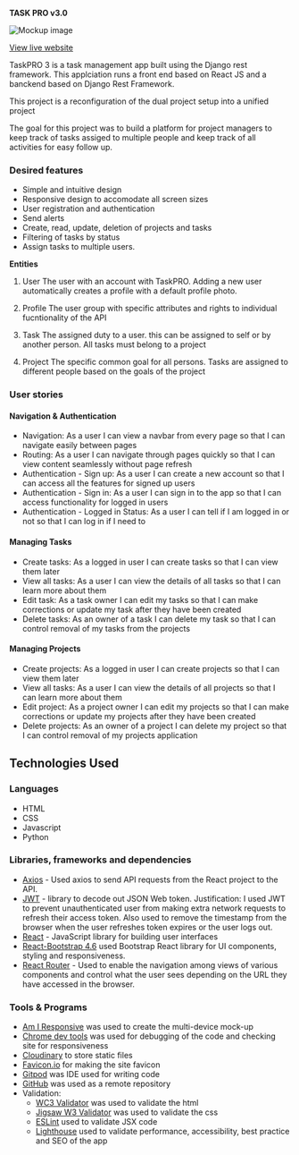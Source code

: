 **TASK PRO v3.0**

![Mockup image](https://res.cloudinary.com/dr7uvhdmd/image/upload/v1709507051/taskpro/responsive_design_kifar2.png)

[View live website](https://taskproapi-af20c66822dd.herokuapp.com/)


TaskPRO 3 is a task management app built using the Django rest framework. This applciation runs a front end based on React JS and a banckend based on Django Rest Framework.

This project is a reconfiguration of the dual project setup into a unified project

The goal for this project was to build a platform for project managers to keep track of tasks assiged to multiple people and keep track of all activities for easy follow up.

### Desired features
 - Simple and intuitive design
 - Responsive design to accomodate all screen sizes
 - User registration and authentication
 - Send alerts 
 - Create, read, update, deletion of projects and tasks
 - Filtering of tasks by status
 - Assign tasks to multiple users.


**Entities**

1. User
The user with an account with TaskPRO.
Adding a new user automatically creates a profile with a default profile photo.

2. Profile
The user group with specific attributes and rights to individual fucntionality of the API

3. Task
The assigned duty to a user. this can be assigned to self or by another person. All tasks must belong to a project

4. Project
The specific common goal for all persons. Tasks are assigned to different people based on the goals of the project


### User stories

#### Navigation & Authentication

 - Navigation: As a user I can view a navbar from every page so that I can navigate easily between pages
 - Routing: As a user I can navigate through pages quickly so that I can view content seamlessly without page refresh
 - Authentication - Sign up: As a user I can create a new account so that I can access all the features for signed up users
 - Authentication - Sign in: As a user I can sign in to the app so that I can access functionality for logged in users
 - Authentication - Logged in Status: As a user I can tell if I am logged in or not so that I can log in if I need to
 

#### Managing Tasks
 - Create tasks: As a logged in user I can create tasks so that I can view them later
 - View all tasks: As a user I can view the details of all tasks so that I can learn more about them
 - Edit task: As a task owner I can edit my tasks so that I can make corrections or update my task after they have been created
 - Delete tasks: As an owner of a task I can delete my task so that I can control removal of my tasks from the projects
 
 
#### Managing Projects
 - Create projects: As a logged in user I can create projects so that I can view them later
 - View all tasks: As a user I can view the details of all projects so that I can learn more about them
 - Edit project: As a project owner I can edit my projects so that I can make corrections or update my projects after they have been created
 - Delete projects: As an owner of a project I can delete my project so that I can control removal of my projects application
 


## Technologies Used

### Languages

- HTML
- CSS
- Javascript
- Python

### Libraries, frameworks and dependencies

- [Axios](https://axios-http.com/docs/intro) - Used axios to send API requests from the React project to the API.
- [JWT](https://jwt.io/) - library to decode out JSON Web token. Justification: I used JWT to prevent unauthenticated user from making extra network requests to refresh their access token. Also used to remove the timestamp from the browser when the user refreshes token expires or the user logs out.
- [React](https://17.reactjs.org/) - JavaScript library for building user interfaces
- [React-Bootstrap 4.6](https://react-bootstrap-v4.netlify.app/)  used Bootstrap React library for UI components, styling and responsiveness.
- [React Router](https://v5.reactrouter.com/web/guides/quick-start) - Used to enable the navigation among views of various components and control what the user sees depending on the URL they have accessed in the browser.

### Tools & Programs

- [Am I Responsive](http://ami.responsivedesign.is/) was used to create the multi-device mock-up
- [Chrome dev tools](https://developers.google.com/web/tools/chrome-devtools/) was used for debugging of the code and checking site for responsiveness
- [Cloudinary](https://cloudinary.com/) to store static files
- [Favicon.io](https://favicon.io) for making the site favicon
- [Gitpod](https://gitpod.io/) was IDE used for writing code
- [GitHub](https://github.com/) was used as a remote repository
- Validation:
  - [WC3 Validator](https://validator.w3.org/) was used to validate the html
  - [Jigsaw W3 Validator](https://jigsaw.w3.org/css-validator/) was used to validate the css
  - [ESLint](https://eslint.org/) used to validate JSX code
  - [Lighthouse](https://developers.google.com/web/tools/lighthouse/) used to validate performance, accessibility, best practice and SEO of the app


